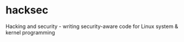 # hacksec
Hacking and security - writing security-aware code for Linux system &amp; kernel programming
